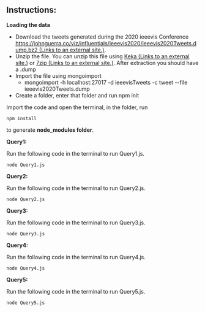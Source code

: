 ## **Instructions:**

**Loading the data**

- Download the tweets generated during the 2020 ieeevis Conference  [https://johnguerra.co/viz/influentials/ieeevis2020/ieeevis2020Tweets.dump.bz2 (Links to an external site.)](https://johnguerra.co/viz/influentials/ieeevis2020/ieeevis2020Tweets.dump.bz2).
- Unzip the file. You can unzip this file using [Keka (Links to an external site.)](https://www.keka.io/en/) or [7zip (Links to an external site.)](https://www.7-zip.org/). After extraction you should have a .dump
- Import the file using mongoimport
  - mongoimport -h localhost:27017 -d ieeevisTweets -c tweet --file ieeevis2020Tweets.dump
- Create a folder, enter that folder and run npm init



Import the code and open the terminal, in the  folder, run 

```shell
npm install
```

 to generate **node_modules folder**.



**Query1:**

Run the following code in the terminal to run Query1.js.

```shell
node Query1.js
```

**Query2:**

Run the following code in the terminal to run Query2.js.

```shell
node Query2.js
```

**Query3:**

Run the following code in the terminal to run Query3.js.

```shell
node Query3.js
```

**Query4:**

Run the following code in the terminal to run Query4.js.

```shell
node Query4.js
```

**Query5:**

Run the following code in the terminal to run Query5.js.

```shell
node Query5.js
```

